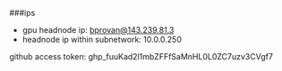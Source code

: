 ###ips
* gpu headnode ip: bprovan@143.239.81.3
* headnode ip within subnetwork: 10.0.0.250

github access token:
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